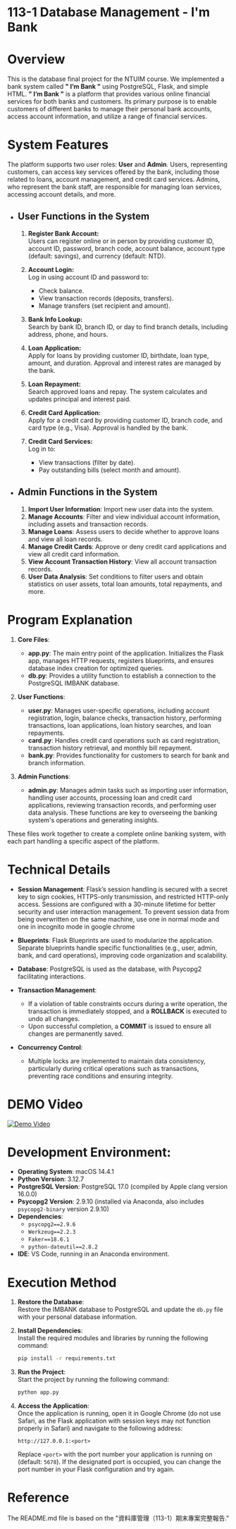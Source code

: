 # 113-1 Database Management - I'm Bank



# Overview  
This is the database final project for the NTUIM course. We implemented a bank system called **" I’m Bank "** using PostgreSQL, Flask, and simple HTML. **" I’m Bank "** is a platform that provides various online financial services for both banks and customers. Its primary purpose is to enable customers of different banks to manage their personal bank accounts, access account information, and utilize a range of financial services.

# System Features


The platform supports two user roles: **User** and **Admin**. Users, representing customers, can access key services offered by the bank, including those related to loans, account management, and credit card services. Admins, who represent the bank staff, are responsible for managing loan services, accessing account details, and more.

- ## User Functions in the System

   1. **Register Bank Account:**  
      Users can register online or in person by providing customer ID, account ID, password, branch code, account balance, account type (default: savings), and currency (default: NTD).
   
   2. **Account Login:**  
      Log in using account ID and password to:  
      - Check balance.  
      - View transaction records (deposits, transfers).  
      - Manage transfers (set recipient and amount).
   
   3. **Bank Info Lookup:**  
      Search by bank ID, branch ID, or day to find branch details, including address, phone, and hours.
   
   4. **Loan Application:**  
      Apply for loans by providing customer ID, birthdate, loan type, amount, and duration. Approval and interest rates are managed by the bank.
   
   5. **Loan Repayment:**  
      Search approved loans and repay. The system calculates and updates principal and interest paid.
   
   6. **Credit Card Application:**  
      Apply for a credit card by providing customer ID, branch code, and card type (e.g., Visa). Approval is handled by the bank.
   
   7. **Credit Card Services:**  
      Log in to:  
      - View transactions (filter by date).  
      - Pay outstanding bills (select month and amount).


- ## Admin Functions in the System
   
   1. **Import User Information**: Import new user data into the system.
   2. **Manage Accounts**: Filter and view individual account information, including assets and transaction records.
   3. **Manage Loans**: Assess users to decide whether to approve loans and view all loan records.
   4. **Manage Credit Cards**: Approve or deny credit card applications and view all credit card information.
   5. **View Account Transaction History**: View all account transaction records.
   6. **User Data Analysis**: Set conditions to filter users and obtain statistics on user assets, total loan amounts, total repayments, and more.


# Program Explanation

   1. **Core Files**:
      - **app.py**: The main entry point of the application. Initializes the Flask app, manages HTTP requests, registers blueprints, and ensures database index creation for optimized queries.
      - **db.py**: Provides a utility function to establish a connection to the PostgreSQL IMBANK database.
   2. **User Functions**:
      - **user.py**: Manages user-specific operations, including account registration, login, balance checks, transaction history, performing transactions, loan applications, loan history searches, and loan repayments.
      - **card.py**: Handles credit card operations such as card registration, transaction history retrieval, and monthly bill repayment.
      - **bank.py**: Provides functionality for customers to search for bank and branch information.
   
   3. **Admin Functions**:
      - **admin.py**: Manages admin tasks such as importing user information, handling user accounts, processing loan and credit card applications, reviewing transaction records, and performing user data analysis. These functions are key to overseeing the banking system's operations and generating insights.
   
   These files work together to create a complete online banking system, with each part handling a specific aspect of the platform.
# Technical Details

   - **Session Management**: Flask’s session handling is secured with a secret key to sign cookies, HTTPS-only transmission, and restricted HTTP-only access. Sessions are configured with a 30-minute lifetime for better security and user interaction management. To prevent session data from being overwritten on the same machine, use one in normal mode and one in incognito mode in google chrome
   
   - **Blueprints**: Flask Blueprints are used to modularize the application. Separate blueprints handle specific functionalities (e.g., user, admin, bank, and card operations), improving code organization and scalability.
   
   - **Database**: PostgreSQL is used as the database, with Psycopg2 facilitating interactions.
   
   - **Transaction Management**:  
     - If a violation of table constraints occurs during a write operation, the transaction is immediately stopped, and a **ROLLBACK** is executed to undo all changes.  
     - Upon successful completion, a **COMMIT** is issued to ensure all changes are permanently saved.
   
   - **Concurrency Control**:  
     - Multiple locks are implemented to maintain data consistency, particularly during critical operations such as transactions, preventing race conditions and ensuring integrity.
# DEMO Video
 [![Demo Video](https://img.youtube.com/vi/oKar-tF__ac/0.jpg)](https://www.youtube.com/watch?v=oKar-tF__ac)




# Development Environment:

- **Operating System**: macOS 14.4.1
- **Python Version**: 3.12.7
- **PostgreSQL Version**: PostgreSQL 17.0 (compiled by Apple clang version 16.0.0)
- **Psycopg2 Version**: 2.9.10 (installed via Anaconda, also includes `psycopg2-binary` version 2.9.10)
- **Dependencies**:
  - `psycopg2==2.9.6`
  - `Werkzeug==2.2.3`
  - `Faker==18.6.1`
  - `python-dateutil==2.8.2`
- **IDE**: VS Code, running in an Anaconda environment.






# Execution Method  

   1. **Restore the Database**:  
      Restore the IMBANK database to PostgreSQL and update the `db.py` file with your personal database information.
   
   2. **Install Dependencies**:  
      Install the required modules and libraries by running the following command:  
      ```bash
      pip install -r requirements.txt
      ```
   
   3. **Run the Project**:  
      Start the project by running the following command:  
      ```bash
      python app.py
      ```
   4. **Access the Application**:  
      Once the application is running,  open it in Google Chrome (do not use Safari, as the Flask application with session keys may not function properly in Safari) and navigate to the following address:
      ```
      http://127.0.0.1:<port>
      ```  
      Replace `<port>` with the port number your application is running on (default: `5678`). If the designated port is occupied, you can change the port number in your Flask configuration and try again.

# Reference
The README.md file is based on the "資料庫管理（113-1）期末專案完整報告."

